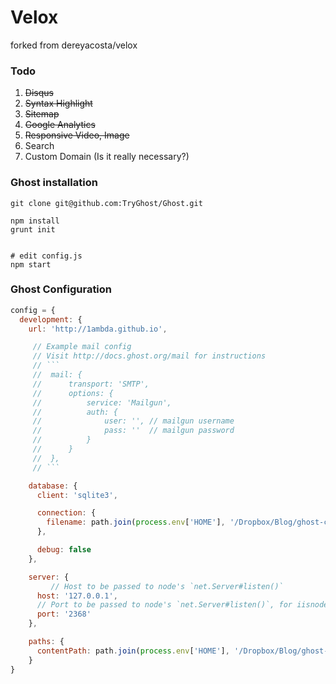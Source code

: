 # Velox

forked from dereyacosta/velox

### Todo

1. ~~Disqus~~
2. ~~Syntax Highlight~~
3. ~~Sitemap~~
4. ~~Google Analytics~~
5. ~~Responsive Video, Image~~
6. Search
7. Custom Domain (Is it really necessary?)

### Ghost installation

```
git clone git@github.com:TryGhost/Ghost.git

npm install
grunt init


# edit config.js
npm start
```

### Ghost Configuration

``` javascript
config = {
  development: {
    url: 'http://1ambda.github.io',

     // Example mail config
     // Visit http://docs.ghost.org/mail for instructions
     // ```
     //  mail: {
     //      transport: 'SMTP',
     //      options: {
     //          service: 'Mailgun',
     //          auth: {
     //              user: '', // mailgun username
     //              pass: ''  // mailgun password
     //          }
     //      }
     //  },
     // ```

    database: {
      client: 'sqlite3',

      connection: {
        filename: path.join(process.env['HOME'], '/Dropbox/Blog/ghost-content/data/ghost-dev.db')
      },

      debug: false
    },

    server: {
         // Host to be passed to node's `net.Server#listen()`
      host: '127.0.0.1',
      // Port to be passed to node's `net.Server#listen()`, for iisnode set this to `process.env.PORT`
      port: '2368'
    },

    paths: {
      contentPath: path.join(process.env['HOME'], '/Dropbox/Blog/ghost-content')
    }
}
```

